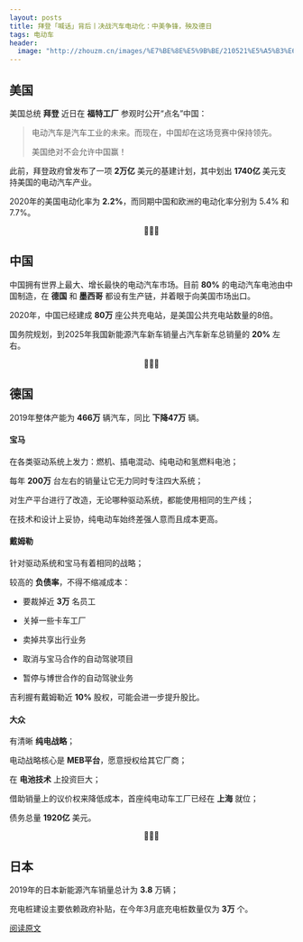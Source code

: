 ```yaml
---
layout: posts
title: 拜登「喊话」背后丨决战汽车电动化：中美争锋，殃及德日
tags: 电动车
header: 
  image: "http://zhouzm.cn/images/%E7%BE%8E%E5%9B%BE/210521%E5%A5%B3%E6%80%A7.jpg"
---
```



## 美国

美国总统 **拜登** 近日在 **福特工厂** 参观时公开“点名”中国：

> 电动汽车是汽车工业的未来。而现在，中国却在这场竞赛中保持领先。
>
> 美国绝对不会允许中国赢！

此前，拜登政府曾发布了一项 **2万亿** 美元的基建计划，其中划出 **1740亿** 美元支持美国的电动汽车产业。

2020年的美国电动化率为 **2.2%**，而同期中国和欧洲的电动化率分别为 5.4% 和 7.7%。

<center>🌲🌲🌲</center>

## 中国

中国拥有世界上最大、增长最快的电动汽车市场。目前 **80%** 的电动汽车电池由中国制造，在 **德国** 和 **墨西哥** 都设有生产链，并着眼于向美国市场出口。

2020年，中国已经建成 **80万** 座公共充电站，是美国公共充电站数量的8倍。

国务院规划，到2025年我国新能源汽车新车销量占汽车新车总销量的 **20%** 左右。

<center>🌲🌲🌲</center>

## 德国

2019年整体产能为 **466万** 辆汽车，同比 **下降47万** 辆。

#### 宝马

在各类驱动系统上发力：燃机、插电混动、纯电动和氢燃料电池；

每年 **200万** 台左右的销量让它无力同时专注四大系统；

对生产平台进行了改造，无论哪种驱动系统，都能使用相同的生产线；

在技术和设计上妥协，纯电动车始终差强人意而且成本更高。

#### 戴姆勒

针对驱动系统和宝马有着相同的战略；

较高的 **负债率**，不得不缩减成本：

* 要裁掉近 **3万** 名员工

* 关掉一些卡车工厂
* 卖掉共享出行业务
* 取消与宝马合作的自动驾驶项目
* 暂停与博世合作的自动驾驶业务

吉利握有戴姆勒近 **10%** 股权，可能会进一步提升股比。

#### 大众

有清晰 **纯电战略**；

电动战略核心是 **MEB平台**，愿意授权给其它厂商；

在 **电池技术** 上投资巨大；

借助销量上的议价权来降低成本，首座纯电动车工厂已经在 **上海** 就位；

债务总量 **1920亿** 美元。

<center>🌲🌲🌲</center>

## 日本

2019年的日本新能源汽车销量总计为 **3.8** 万辆；

充电桩建设主要依赖政府补贴，在今年3月底充电桩数量仅为 **3万** 个。

[阅读原文](https://mp.weixin.qq.com/s/7MDN7y74uh4-bII2igAecw)